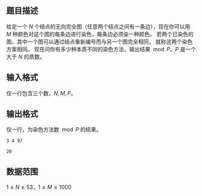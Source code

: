 ## 题目描述

给定一个 $N$ 个结点的无向完全图（任意两个结点之间有一条边），现在你可以用 $M$ 种颜色对这个图的每条边进行染色，每条边必须染一种颜色。 若两个已染色的图，其中一个图可以通过结点重新编号而与另一个图完全相同， 就称这两个染色方案相同。 现在问你有多少种本质不同的染色方法，输出结果 $\bmod P$。$P$ 是一个大于 $N$ 的质数。

## 输入格式

仅一行包含三个数，$N,M,P$。

## 输出格式

仅一行，为染色方法数 $\bmod P$ 的结果。

```input1
3 4 97
```

```output1
20
```
## 数据范围

$1 \leq N \leq 53，1 \leq M \leq 1000$
